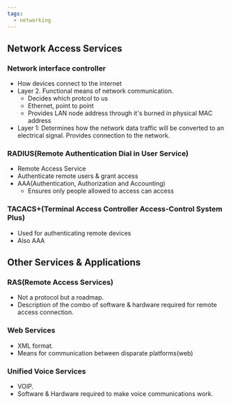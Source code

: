 ```yaml
---
tags:
  - networking
---
```

## Network Access Services
### Network interface controller
- How devices connect to the internet
- Layer 2. Functional means of network communication.
	- Decides which protcol to us
	- Ethernet, point to point
	- Provides LAN node address through it's burned in physical MAC address
- Layer 1: Determines how the network data traffic will be converted to an electrical signal. Provides connection to the network.
### RADIUS(Remote Authentication Dial in User Service)
- Remote Access Service
- Authenticate remote users & grant access
- AAA(Authentication, Authorization and Accounting)
	- Ensures only people allowed to access can access
### TACACS+(Terminal Access Controller Access-Control System Plus)
- Used for authenticating remote devices
- Also AAA
## Other Services & Applications

### RAS(Remote Access Services)

- Not a protocol but a roadmap.
- Description of the combo of software & hardware required for remote access connection.
### Web Services
- XML format.
- Means for communication between disparate platforms(web)
### Unified Voice Services
- VOIP.
- Software & Hardware required to make voice communications work.